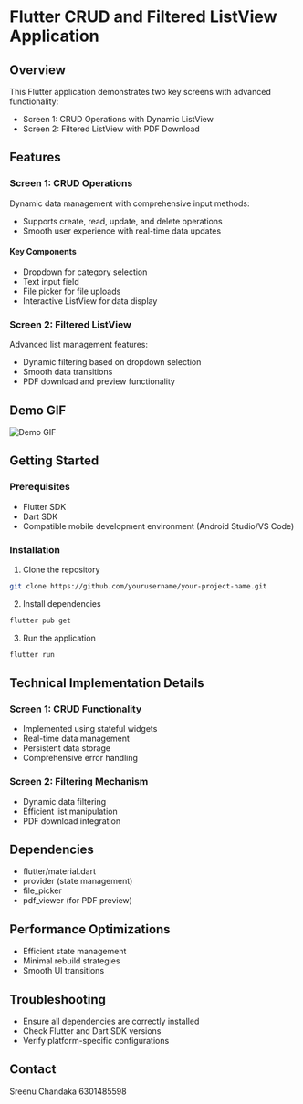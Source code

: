 # Flutter CRUD and Filtered ListView Application

## Overview
This Flutter application demonstrates two key screens with advanced functionality:
- Screen 1: CRUD Operations with Dynamic ListView
- Screen 2: Filtered ListView with PDF Download

## Features

### Screen 1: CRUD Operations
Dynamic data management with comprehensive input methods:
- Supports create, read, update, and delete operations
- Smooth user experience with real-time data updates

#### Key Components
- Dropdown for category selection
- Text input field
- File picker for file uploads
- Interactive ListView for data display

### Screen 2: Filtered ListView
Advanced list management features:
- Dynamic filtering based on dropdown selection
- Smooth data transitions
- PDF download and preview functionality

## Demo GIF
![Demo GIF](assets/demo.gif)

## Getting Started

### Prerequisites
- Flutter SDK
- Dart SDK
- Compatible mobile development environment (Android Studio/VS Code)

### Installation
1. Clone the repository
```bash
git clone https://github.com/yourusername/your-project-name.git
```

2. Install dependencies
```bash
flutter pub get
```

3. Run the application
```bash
flutter run
```

## Technical Implementation Details

### Screen 1: CRUD Functionality
- Implemented using stateful widgets
- Real-time data management
- Persistent data storage
- Comprehensive error handling

### Screen 2: Filtering Mechanism
- Dynamic data filtering
- Efficient list manipulation
- PDF download integration

## Dependencies
- flutter/material.dart
- provider (state management)
- file_picker
- pdf_viewer (for PDF preview)

## Performance Optimizations
- Efficient state management
- Minimal rebuild strategies
- Smooth UI transitions


## Troubleshooting
- Ensure all dependencies are correctly installed
- Check Flutter and Dart SDK versions
- Verify platform-specific configurations



## Contact
Sreenu Chandaka
6301485598
